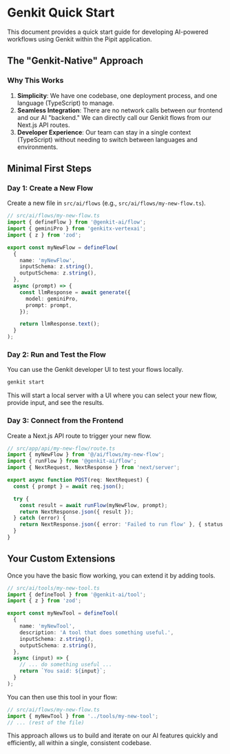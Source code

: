 # Genkit Quick Start

This document provides a quick start guide for developing AI-powered workflows using Genkit within the Pipit application.

## The "Genkit-Native" Approach

### Why This Works

1.  **Simplicity**: We have one codebase, one deployment process, and one language (TypeScript) to manage.
2.  **Seamless Integration**: There are no network calls between our frontend and our AI "backend." We can directly call our Genkit flows from our Next.js API routes.
3.  **Developer Experience**: Our team can stay in a single context (TypeScript) without needing to switch between languages and environments.

## Minimal First Steps

### Day 1: Create a New Flow

Create a new file in `src/ai/flows` (e.g., `src/ai/flows/my-new-flow.ts`).

```typescript
// src/ai/flows/my-new-flow.ts
import { defineFlow } from '@genkit-ai/flow';
import { geminiPro } from 'genkitx-vertexai';
import { z } from 'zod';

export const myNewFlow = defineFlow(
  {
    name: 'myNewFlow',
    inputSchema: z.string(),
    outputSchema: z.string(),
  },
  async (prompt) => {
    const llmResponse = await generate({
      model: geminiPro,
      prompt: prompt,
    });

    return llmResponse.text();
  }
);
```

### Day 2: Run and Test the Flow

You can use the Genkit developer UI to test your flows locally.

```bash
genkit start
```

This will start a local server with a UI where you can select your new flow, provide input, and see the results.

### Day 3: Connect from the Frontend

Create a Next.js API route to trigger your new flow.

```typescript
// src/app/api/my-new-flow/route.ts
import { myNewFlow } from '@/ai/flows/my-new-flow';
import { runFlow } from '@genkit-ai/flow';
import { NextRequest, NextResponse } from 'next/server';

export async function POST(req: NextRequest) {
  const { prompt } = await req.json();

  try {
    const result = await runFlow(myNewFlow, prompt);
    return NextResponse.json({ result });
  } catch (error) {
    return NextResponse.json({ error: 'Failed to run flow' }, { status: 500 });
  }
}
```

## Your Custom Extensions

Once you have the basic flow working, you can extend it by adding tools.

```typescript
// src/ai/tools/my-new-tool.ts
import { defineTool } from '@genkit-ai/tool';
import { z } from 'zod';

export const myNewTool = defineTool(
  {
    name: 'myNewTool',
    description: 'A tool that does something useful.',
    inputSchema: z.string(),
    outputSchema: z.string(),
  },
  async (input) => {
    // ... do something useful ...
    return `You said: ${input}`;
  }
);
```

You can then use this tool in your flow:

```typescript
// src/ai/flows/my-new-flow.ts
import { myNewTool } from '../tools/my-new-tool';
// ... (rest of the file)
```

This approach allows us to build and iterate on our AI features quickly and efficiently, all within a single, consistent codebase.
